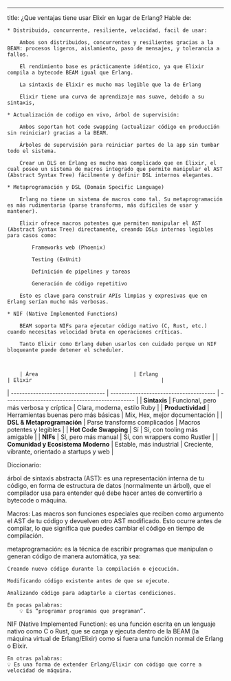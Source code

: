 ---
title: ¿Que ventajas tiene usar Elixir en lugar de Erlang? Hable de:

    * Distribuido, concurrente, resiliente, velocidad, facil de usar:

        Ambos son distribuidos, concurrentes y resilientes gracias a la BEAM: procesos ligeros, aislamiento, paso de mensajes, y tolerancia a fallos.

        El rendimiento base es prácticamente idéntico, ya que Elixir compila a bytecode BEAM igual que Erlang.

        La sintaxis de Elixir es mucho mas legible que la de Erlang

        Elixir tiene una curva de aprendizaje mas suave, debido a su sintaxis, 

    * Actualización de codigo en vivo, árbol de supervisión:

        Ambos soportan hot code swapping (actualizar código en producción sin reiniciar) gracias a la BEAM.

        Árboles de supervisión para reiniciar partes de la app sin tumbar todo el sistema.

        Crear un DLS en Erlang es mucho mas complicado que en Elixir, el cual posee un sistema de macros integrado que permite manipular el AST (Abstract Syntax Tree) fácilmente y definir DSL internos elegantes.

    * Metaprogramación y DSL (Domain Specific Language)

        Erlang no tiene un sistema de macros como tal. Su metaprogramación es más rudimentaria (parse transforms, más difíciles de usar y mantener).

        Elixir ofrece macros potentes que permiten manipular el AST (Abstract Syntax Tree) directamente, creando DSLs internos legibles para casos como:

            Frameworks web (Phoenix)

            Testing (ExUnit)

            Definición de pipelines y tareas

            Generación de código repetitivo

        Esto es clave para construir APIs limpias y expresivas que en Erlang serían mucho más verbosas.

    * NIF (Native Implemented Functions)

        BEAM soporta NIFs para ejecutar código nativo (C, Rust, etc.) cuando necesitas velocidad bruta en operaciones críticas.

        Tanto Elixir como Erlang deben usarlos con cuidado porque un NIF bloqueante puede detener el scheduler.



        | Área                               | Erlang                                 | Elixir                                          |
| ---------------------------------- | -------------------------------------- | ----------------------------------------------- |
| **Sintaxis**                       | Funcional, pero más verbosa y críptica | Clara, moderna, estilo Ruby                     |
| **Productividad**                  | Herramientas buenas pero más básicas   | Mix, Hex, mejor documentación                   |
| **DSL & Metaprogramación**         | Parse transforms complicados           | Macros potentes y legibles                      |
| **Hot Code Swapping**              | Sí                                     | Sí, con tooling más amigable                    |
| **NIFs**                           | Sí, pero más manual                    | Sí, con wrappers como Rustler                   |
| **Comunidad y Ecosistema Moderno** | Estable, más industrial                | Creciente, vibrante, orientado a startups y web |


Diccionario:

árbol de sintaxis abstracta (AST): es una representación interna de tu código, en forma de estructura de datos (normalmente un árbol), que el compilador usa para entender qué debe hacer antes de convertirlo a bytecode o máquina.

Macros: Las macros son funciones especiales que reciben como argumento el AST de tu código y devuelven otro AST modificado. Esto ocurre antes de compilar, lo que significa que puedes cambiar el código en tiempo de compilación.

metaprogramación:  es la técnica de escribir programas que manipulan o generan código de manera automática, ya sea:

    Creando nuevo código durante la compilación o ejecución.

    Modificando código existente antes de que se ejecute.

    Analizando código para adaptarlo a ciertas condiciones.

    En pocas palabras:
        💡 Es “programar programas que programan”.

NIF (Native Implemented Function): es una función escrita en un lenguaje nativo como C o Rust, que se carga y ejecuta dentro de la BEAM (la máquina virtual de Erlang/Elixir) como si fuera una función normal de Erlang o Elixir.

    En otras palabras:
    💡 Es una forma de extender Erlang/Elixir con código que corre a velocidad de máquina.